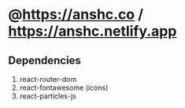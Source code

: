 # @https://anshc.co / https://anshc.netlify.app

## Dependencies

1. react-router-dom
2. react-fontawesome (icons)
3. react-particles-js
